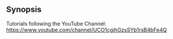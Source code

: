 ## Synopsis

Tutorials following the YouTube Channel: https://www.youtube.com/channel/UCO1cgjhGzsSYb1rsB4bFe4Q
